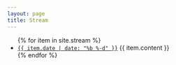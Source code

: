 ```yaml
---
layout: page
title: Stream
---
```


<ul>
  {% for item in site.stream %}
  <li><code><a href="{{ item.url }}">{{ item.date | date: "%b %-d" }}</a></code> {{ item.content }}</li>
  {% endfor %}
</ul>
